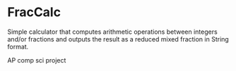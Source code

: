 # FracCalc
Simple calculator that computes arithmetic operations between integers and/or
fractions and outputs the result as a reduced mixed fraction in String format.

AP comp sci project
